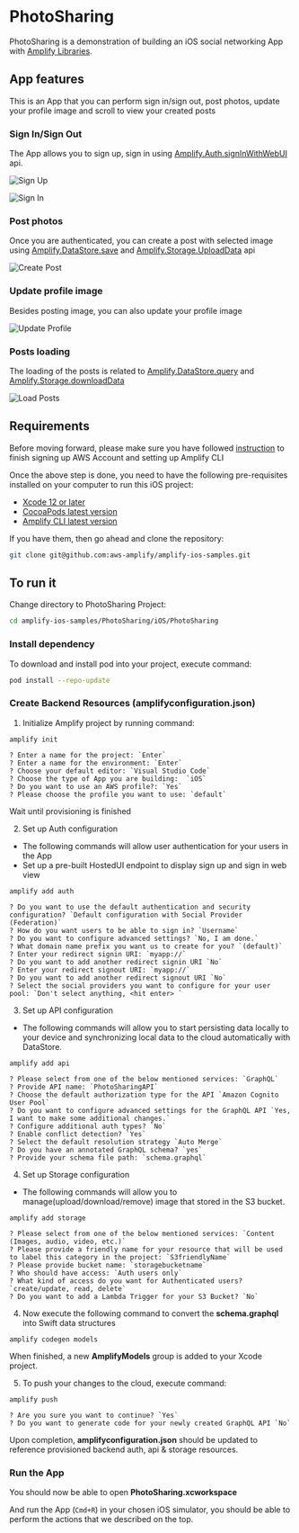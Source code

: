 # PhotoSharing

PhotoSharing is a demonstration of building an iOS social networking App with [Amplify Libraries](https://docs.amplify.aws/lib/q/platform/ios).

## App features

This is an App that you can perform sign in/sign out, post photos, update your profile image and scroll to view your created posts

### Sign In/Sign Out

The App allows you to sign up, sign in using [Amplify.Auth.signInWithWebUI](https://docs.amplify.aws/lib/auth/signin_web_ui/q/platform/ios) api.

![Sign Up](./readmeimages/sign-up-flow.png)

![Sign In](./readmeimages/sign-in-flow.png)

### Post photos

Once you are authenticated, you can create a post with selected image using [Amplify.DataStore.save](https://docs.amplify.aws/lib/datastore/data-access/q/platform/ios#create-and-update) and [Amplify.Storage.UploadData](https://docs.amplify.aws/lib/storage/upload/q/platform/ios) api

![Create Post](./readmeimages/post-creation-flow.png)

### Update profile image

Besides posting image, you can also update your profile image

![Update Profile](./readmeimages/profile-update-flow.png)

### Posts loading

The loading of the posts is related to [Amplify.DataStore.query](https://docs.amplify.aws/lib/datastore/data-access/q/platform/ios#query-data) and [Amplify.Storage.downloadData](https://docs.amplify.aws/lib/storage/download/q/platform/ios)

![Load Posts](./readmeimages/posts-loading.png)

## Requirements

Before moving forward, please make sure you have followed [instruction](https://docs.amplify.aws/lib/project-setup/prereq/q/platform/ios) to finish signing up AWS Account and setting up Amplify CLI

Once the above step is done, you need to have the following pre-requisites installed on your computer to run this iOS project:

* [Xcode 12 or later](https://apps.apple.com/us/app/xcode/id497799835?mt=12)
* [CocoaPods latest version](https://cocoapods.org)
* [Amplify CLI latest version](https://docs.amplify.aws/cli)

If you have them, then go ahead and clone the repository: 

```bash
git clone git@github.com:aws-amplify/amplify-ios-samples.git
```

## To run it

Change directory to PhotoSharing Project:
```bash
cd amplify-ios-samples/PhotoSharing/iOS/PhotoSharing
```

### Install dependency
To download and install pod into your project, execute command:
```bash
pod install --repo-update
```

### Create Backend Resources (amplifyconfiguration.json)

1. Initialize Amplify project by running command:

```
amplify init
```
```
? Enter a name for the project: `Enter`
? Enter a name for the environment: `Enter`
? Choose your default editor: `Visual Studio Code`
? Choose the type of App you are building:  `iOS`
? Do you want to use an AWS profile?: `Yes`
? Please choose the profile you want to use: `default`
```
Wait until provisioning is finished

2. Set up Auth configuration
- The following commands will allow user authentication for your users in the App
- Set up a pre-built HostedUI endpoint to display sign up and sign in web view
```
amplify add auth
```
```
? Do you want to use the default authentication and security configuration? `Default configuration with Social Provider (Federation)`
? How do you want users to be able to sign in? `Username`
? Do you want to configure advanced settings? `No, I am done.`
? What domain name prefix you want us to create for you? `(default)`
? Enter your redirect signin URI: `myapp://`
? Do you want to add another redirect signin URI `No`
? Enter your redirect signout URI: `myapp://`
? Do you want to add another redirect signout URI `No`
? Select the social providers you want to configure for your user pool: `Don't select anything, <hit enter> `
```

3. Set up API configuration
- The following commands will allow you to start persisting data locally to your device and synchronizing local data to the cloud automatically with DataStore.
```
amplify add api
```
```
? Please select from one of the below mentioned services: `GraphQL`
? Provide API name: `PhotoSharingAPI`
? Choose the default authorization type for the API `Amazon Cognito User Pool`
? Do you want to configure advanced settings for the GraphQL API `Yes, I want to make some additional changes.`
? Configure additional auth types? `No`
? Enable conflict detection? `Yes`
? Select the default resolution strategy `Auto Merge`
? Do you have an annotated GraphQL schema? `yes`
? Provide your schema file path: `schema.graphql`
```

4. Set up Storage configuration
- The following commands will allow you to manage(upload/download/remove) image that stored in the S3 bucket.
```
amplify add storage
```
```
? Please select from one of the below mentioned services: `Content (Images, audio, video, etc.)`
? Please provide a friendly name for your resource that will be used to label this category in the project: `S3friendlyName`
? Please provide bucket name: `storagebucketname`
? Who should have access: `Auth users only`
? What kind of access do you want for Authenticated users? `create/update, read, delete`
? Do you want to add a Lambda Trigger for your S3 Bucket? `No`
```

4. Now execute the following command to convert the **schema.graphql** into Swift data structures

```
amplify codegen models
```

When finished, a new **AmplifyModels** group is added to your Xcode project.

5. To push your changes to the cloud, execute command:

```
amplify push
```
```
? Are you sure you want to continue? `Yes`
? Do you want to generate code for your newly created GraphQL API `No`
```

Upon completion, **amplifyconfiguration.json** should be updated to reference provisioned backend auth, api & storage resources.

### Run the App

You should now be able to open **PhotoSharing.xcworkspace**

And run the App (`Cmd+R`) in your chosen iOS simulator, you should be able to perform the actions that we described on the top.
